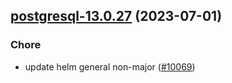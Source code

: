 

## [postgresql-13.0.27](https://github.com/truecharts/charts/compare/postgresql-13.0.26...postgresql-13.0.27) (2023-07-01)

### Chore

- update helm general non-major ([#10069](https://github.com/truecharts/charts/issues/10069))
  
  